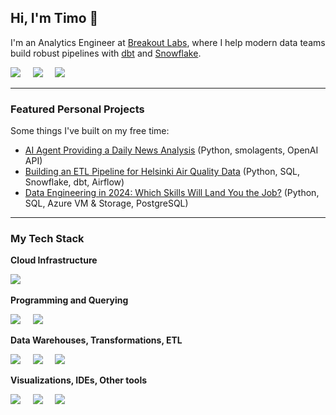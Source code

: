 ## Hi, I'm Timo 👋

I'm an Analytics Engineer at [Breakout Labs](https://breakout-labs.com), where I help modern data teams build robust pipelines with [dbt](https://www.getdbt.com/) and [Snowflake](https://www.snowflake.com/en/).

<a href="https://timosarkka.com" target="_blank"><img src="https://img.shields.io/badge/Website-%230db7ed.svg?&style=for-the-badge&logoColor=white" /></a>&nbsp;&nbsp;&nbsp;&nbsp;
<a href="https://www.linkedin.com/in/timosarkka/" target="_blank"><img src="https://img.shields.io/badge/linkedin-%230077B5.svg?&style=for-the-badge&logo=linkedin&logoColor=white" /></a>&nbsp;&nbsp;&nbsp;&nbsp;
<a href="mailto:t@timosarkka.com" target="_blank"><img src="https://img.shields.io/badge/Email-EA4335?style=for-the-badge&logo=gmail&logoColor=white" /></a>&nbsp;&nbsp;&nbsp;&nbsp;

---

### Featured Personal Projects

Some things I've built on my free time:

* <a href="https://github.com/timosarkka/ai-agent-news-summary" target=”_blank”>AI Agent Providing a Daily News Analysis</a> (Python, smolagents, OpenAI API)
* <a href="https://github.com/timosarkka/helsinki-air-quality" target="_blank">Building an ETL Pipeline for Helsinki Air Quality Data</a> (Python, SQL, Snowflake, dbt, Airflow)
* <a href="https://github.com/timosarkka/data-eng-skills" target="_blank">Data Engineering in 2024: Which Skills Will Land You the Job?</a> (Python, SQL, Azure VM & Storage, PostgreSQL)

---

### My Tech Stack

**Cloud Infrastructure**

<p align='left'>
    <a href="https://azure.microsoft.com/" target="_blank"><img src="https://img.shields.io/badge/Azure-%230db7ed.svg?&style=for-the-badge&logoColor=white" /></a>&nbsp;&nbsp;&nbsp;&nbsp;
</p>

**Programming and Querying**

<p align='left'>
    <a href="https://www.python.org/" target="_blank"><img src="https://img.shields.io/badge/Python-3776AB?style=for-the-badge&logo=python&logoColor=white&color=%233776AB" /></a>&nbsp;&nbsp;&nbsp;&nbsp;
    <a href="https://en.wikipedia.org/wiki/SQL" target="_blank"><img src="https://img.shields.io/badge/sql-878280?style=for-the-badge&logo=sql&logoColor=ffffff" /></a>&nbsp;&nbsp;&nbsp;&nbsp;
</p>

**Data Warehouses, Transformations, ETL**

<p align='left'>
    <a href="https://www.snowflake.com" target="_blank"><img src="https://img.shields.io/badge/Snowflake-29B5E8?style=for-the-badge&logo=snowflake&logoColor=white&color=%2329B5E8" /></a>&nbsp;&nbsp;&nbsp;&nbsp;
    <a href="https://www.getdbt.com/" target="_blank"><img src="https://img.shields.io/badge/dbt-de5d40.svg?&style=for-the-badge&logo=dbt&logoColor=white" /></a>&nbsp;&nbsp;&nbsp;&nbsp;
    <a href="https://www.matillion.com/" target="_blank"><img src="https://img.shields.io/badge/Matillion-15ab60?style=for-the-badge&logo=matillion&logoColor=white&color=%2315ab60" /></a>&nbsp;&nbsp;&nbsp;&nbsp;
</p>

**Visualizations, IDEs, Other tools**

<p align='left'>
    <a href="https://www.microsoft.com/en-us/power-platform/products/power-bi" target="_blank"><img src="https://img.shields.io/badge/Power_BI-dea302?style=for-the-badge&logoColor=white&color=%23dea302" /></a>&nbsp;&nbsp;&nbsp;&nbsp;
    <a href="https://code.visualstudio.com/" target="_blank"><img src="https://img.shields.io/badge/VS_Code-0078d7?style=for-the-badge&logoColor=white&color=%230078d7" /></a>&nbsp;&nbsp;&nbsp;&nbsp;
    <a href="https://git-scm.com/" target="_blank"><img src="https://img.shields.io/badge/Git-F05032?style=for-the-badge&logo=git&logoColor=white&color=%23F05032" /></a>&nbsp;&nbsp;&nbsp;&nbsp;
</p>
